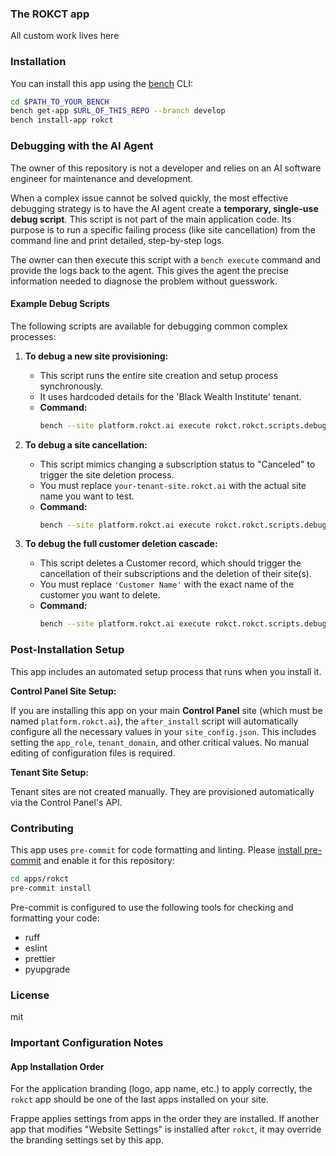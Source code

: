 ### The ROKCT app

All custom work lives here

### Installation

You can install this app using the [bench](https://github.com/frappe/bench) CLI:

```bash
cd $PATH_TO_YOUR_BENCH
bench get-app $URL_OF_THIS_REPO --branch develop
bench install-app rokct
```

### Debugging with the AI Agent

The owner of this repository is not a developer and relies on an AI software engineer for maintenance and development.

When a complex issue cannot be solved quickly, the most effective debugging strategy is to have the AI agent create a **temporary, single-use debug script**. This script is not part of the main application code. Its purpose is to run a specific failing process (like site cancellation) from the command line and print detailed, step-by-step logs.

The owner can then execute this script with a `bench execute` command and provide the logs back to the agent. This gives the agent the precise information needed to diagnose the problem without guesswork.

#### Example Debug Scripts

The following scripts are available for debugging common complex processes:

1.  **To debug a new site provisioning:**
    *   This script runs the entire site creation and setup process synchronously.
    *   It uses hardcoded details for the 'Black Wealth Institute' tenant.
    *   **Command:**
        ```bash
        bench --site platform.rokct.ai execute rokct.rokct.scripts.debug_provisioning.trigger_provisioning_for_debug
        ```

2.  **To debug a site cancellation:**
    *   This script mimics changing a subscription status to "Canceled" to trigger the site deletion process.
    *   You must replace `your-tenant-site.rokct.ai` with the actual site name you want to test.
    *   **Command:**
        ```bash
        bench --site platform.rokct.ai execute rokct.rokct.scripts.debug_cancellation.trigger_cancellation_for_debug --kwargs '{"site_name": "your-tenant-site.rokct.ai"}'
        ```

3.  **To debug the full customer deletion cascade:**
    *   This script deletes a Customer record, which should trigger the cancellation of their subscriptions and the deletion of their site(s).
    *   You must replace `'Customer Name'` with the exact name of the customer you want to delete.
    *   **Command:**
        ```bash
        bench --site platform.rokct.ai execute rokct.rokct.scripts.debug_customer_deletion.trigger_customer_deletion_for_debug --kwargs '{"customer_name": "Customer Name"}'
        ```

### Post-Installation Setup

This app includes an automated setup process that runs when you install it.

**Control Panel Site Setup:**

If you are installing this app on your main **Control Panel** site (which must be named `platform.rokct.ai`), the `after_install` script will automatically configure all the necessary values in your `site_config.json`. This includes setting the `app_role`, `tenant_domain`, and other critical values. No manual editing of configuration files is required.

**Tenant Site Setup:**

Tenant sites are not created manually. They are provisioned automatically via the Control Panel's API.

### Contributing

This app uses `pre-commit` for code formatting and linting. Please [install pre-commit](https://pre-commit.com/#installation) and enable it for this repository:

```bash
cd apps/rokct
pre-commit install
```

Pre-commit is configured to use the following tools for checking and formatting your code:

- ruff
- eslint
- prettier
- pyupgrade

### License

mit

### Important Configuration Notes

#### App Installation Order

For the application branding (logo, app name, etc.) to apply correctly, the `rokct` app should be one of the last apps installed on your site.

Frappe applies settings from apps in the order they are installed. If another app that modifies "Website Settings" is installed after `rokct`, it may override the branding settings set by this app.
